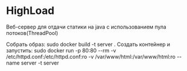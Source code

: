 # HighLoad

Веб-сервер для отдачи статики на java с использованием пула потоков(ThreadPool)

Собрать образ:
sudo docker build -t server .
Создать контейнер и запустить:
sudo docker run -p 80:80 --rm -v /etc/httpd.conf:/etc/httpd.conf:ro -v /var/www/html:/var/www/html:ro --name server -t server

